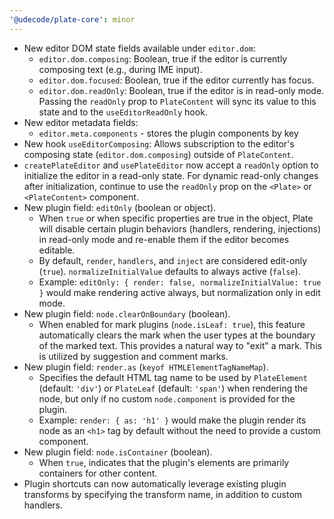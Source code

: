 ```yaml
---
'@udecode/plate-core': minor
---
```


- New editor DOM state fields available under `editor.dom`:
  - `editor.dom.composing`: Boolean, true if the editor is currently composing text (e.g., during IME input).
  - `editor.dom.focused`: Boolean, true if the editor currently has focus.
  - `editor.dom.readOnly`: Boolean, true if the editor is in read-only mode. Passing the `readOnly` prop to `PlateContent` will sync its value to this state and to the `useEditorReadOnly` hook.
- New editor metadata fields:
  - `editor.meta.components` - stores the plugin components by key
- New hook `useEditorComposing`: Allows subscription to the editor's composing state (`editor.dom.composing`) outside of `PlateContent`.
- `createPlateEditor` and `usePlateEditor` now accept a `readOnly` option to initialize the editor in a read-only state. For dynamic read-only changes after initialization, continue to use the `readOnly` prop on the `<Plate>` or `<PlateContent>` component.
- New plugin field: `editOnly` (boolean or object).
  - When `true` or when specific properties are true in the object, Plate will disable certain plugin behaviors (handlers, rendering, injections) in read-only mode and re-enable them if the editor becomes editable.
  - By default, `render`, `handlers`, and `inject` are considered edit-only (`true`). `normalizeInitialValue` defaults to always active (`false`).
  - Example: `editOnly: { render: false, normalizeInitialValue: true }` would make rendering active always, but normalization only in edit mode.
- New plugin field: `node.clearOnBoundary` (boolean).
  - When enabled for mark plugins (`node.isLeaf: true`), this feature automatically clears the mark when the user types at the boundary of the marked text. This provides a natural way to "exit" a mark. This is utilized by suggestion and comment marks.
- New plugin field: `render.as` (`keyof HTMLElementTagNameMap`).
  - Specifies the default HTML tag name to be used by `PlateElement` (default: `'div'`) or `PlateLeaf` (default: `'span'`) when rendering the node, but only if no custom `node.component` is provided for the plugin.
  - Example: `render: { as: 'h1' }` would make the plugin render its node as an `<h1>` tag by default without the need to provide a custom component.
- New plugin field: `node.isContainer` (boolean).
  - When `true`, indicates that the plugin's elements are primarily containers for other content.
- Plugin shortcuts can now automatically leverage existing plugin transforms by specifying the transform name, in addition to custom handlers.
